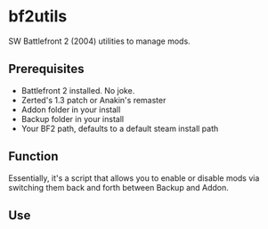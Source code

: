 # bf2utils
SW Battlefront 2 (2004) utilities to manage mods.


## Prerequisites
- Battlefront 2 installed. No joke.
- Zerted's 1.3 patch or Anakin's remaster
- Addon folder in your install
- Backup folder in your install
- Your BF2 path, defaults to a default steam install path 
## Function
Essentially, it's a script that allows you to enable or disable mods via switching them back and forth between Backup and Addon.
## Use

